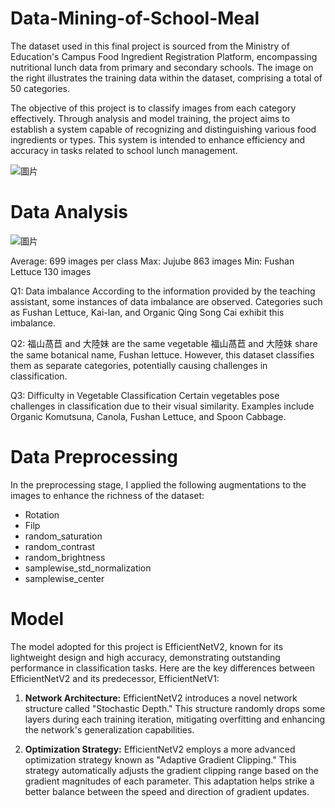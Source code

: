 # Data-Mining-of-School-Meal

The dataset used in this final project is sourced from the Ministry of Education's Campus Food Ingredient Registration Platform, encompassing nutritional lunch data from primary and secondary schools. 
The image on the right illustrates the training data within the dataset, comprising a total of 50 categories.

The objective of this project is to classify images from each category effectively.
Through analysis and model training, the project aims to establish a system capable of recognizing and distinguishing various food ingredients or types. 
This system is intended to enhance efficiency and accuracy in tasks related to school lunch management.

![圖片](https://github.com/YeeHaoSu/Data-Mining-of-School-Meal/assets/90921571/d1b11dc2-514d-471d-9adb-3336788d81f4)


# Data Analysis

![圖片](https://github.com/YeeHaoSu/Data-Mining-of-School-Meal/assets/90921571/9cb9948e-610e-45ae-920f-8aca6222e186)

Average: 699 images per class
Max: Jujube 863 images
Min: Fushan Lettuce 130 images

Q1: Data imbalance
According to the information provided by the teaching assistant, some instances of data imbalance are observed. Categories such as Fushan Lettuce, Kai-lan, and Organic Qing Song Cai exhibit this imbalance.

Q2: 福山萵苣 and 大陸妹 are the same vegetable
福山萵苣 and 大陸妹 share the same botanical name, Fushan lettuce. 
However, this dataset classifies them as separate categories, potentially causing challenges in classification.

Q3: Difficulty in Vegetable Classification
Certain vegetables pose challenges in classification due to their visual similarity. 
Examples include Organic Komutsuna, Canola, Fushan Lettuce, and Spoon Cabbage.

# Data Preprocessing

In the preprocessing stage, I applied the following augmentations to the images to enhance the richness of the dataset:

- Rotation
- Filp
- random_saturation
- random_contrast
- random_brightness
- samplewise_std_normalization
- samplewise_center

# Model
The model adopted for this project is EfficientNetV2, known for its lightweight design and high accuracy, demonstrating outstanding performance in classification tasks. Here are the key differences between EfficientNetV2 and its predecessor, EfficientNetV1:

1. **Network Architecture:**
   EfficientNetV2 introduces a novel network structure called "Stochastic Depth." This structure randomly drops some layers during each training iteration, mitigating overfitting and enhancing the network's generalization capabilities.

2. **Optimization Strategy:**
   EfficientNetV2 employs a more advanced optimization strategy known as "Adaptive Gradient Clipping." This strategy automatically adjusts the gradient clipping range based on the gradient magnitudes of each parameter. This adaptation helps strike a better balance between the speed and direction of gradient updates.

